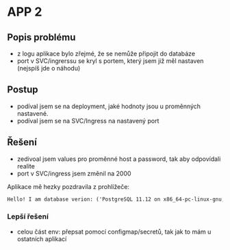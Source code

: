 # APP 2

## Popis problému

* z logu aplikace bylo zřejmé, že se nemůže připojit do databáze
* port v SVC/ingrerssu se kryl s portem, který jsem již měl nastaven (nejspíš jde o náhodu)

## Postup

* podíval jsem se na deployment, jaké hodnoty jsou u proměnných nastavené.
* podíval jsem se na SVC/Ingress na nastavený port

## Řešení

* zedivoal jsem values pro proměnné host a password, tak aby odpovídali realite
* port v SVC/ingress jsem změnil na 2000

Aplikace mě hezky pozdravila z prohlížeče:

```txt
Hello! I am database verion: ('PostgreSQL 11.12 on x86_64-pc-linux-gnu, compiled by gcc (Debian 8.3.0-6) 8.3.0, 64-bit',)
```

### Lepší řešení

* celou část env: přepsat pomocí configmap/secretů, tak jak to mám u ostatních aplikací